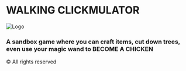 # WALKING CLICKMULATOR

<img src="./Tshirtpage.png" alt="Logo">


### A sandbox game where you can craft items, cut down trees, even use your magic wand to BECOME A CHICKEN



© All rights reserved
